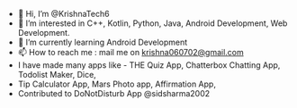 - 👋 Hi, I’m @KrishnaTech6
- 👀 I’m interested in C++, Kotlin, Python, Java, Android Development, Web Development.
- 🌱 I’m currently learning Android Development
- 📫 How to reach me : mail me on krishna060702@gmail.com
- I have made many apps like - THE Quiz App, Chatterbox Chatting App, Todolist Maker, Dice, 
- Tip Calculator App, Mars Photo app, Affirmation App, 
- Contributed to DoNotDisturb App @sidsharma2002

<!---
KrishnaTech6/KrishnaTech6 is a ✨ special ✨ repository because its `README.md` (this file) appears on your GitHub profile.
You can click the Preview link to take a look at your changes.
--->
